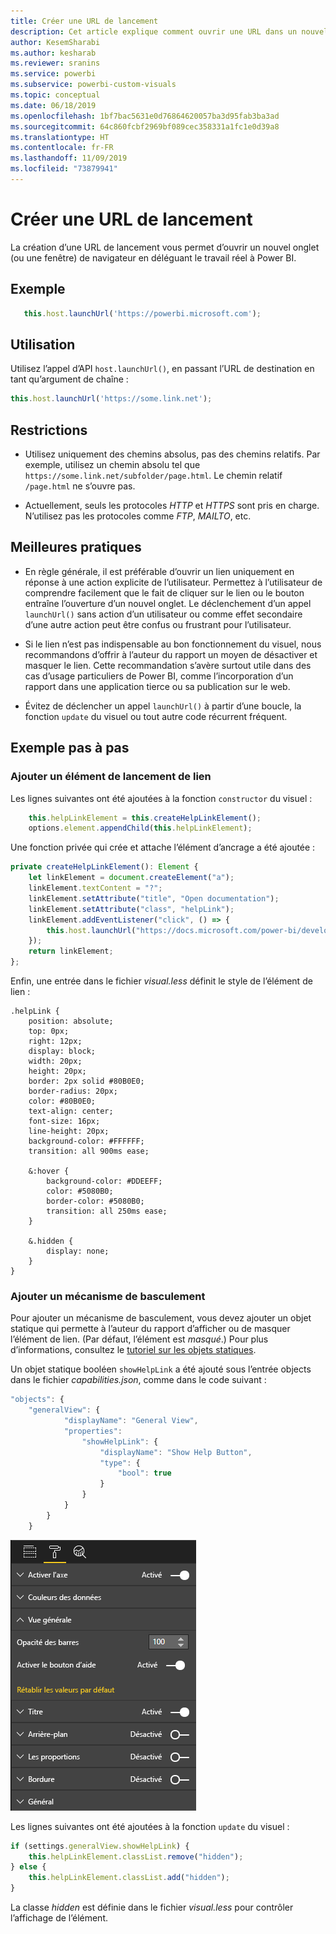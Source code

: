 ```yaml
---
title: Créer une URL de lancement
description: Cet article explique comment ouvrir une URL dans un nouvel onglet en utilisant les visuels Power BI.
author: KesemSharabi
ms.author: kesharab
ms.reviewer: sranins
ms.service: powerbi
ms.subservice: powerbi-custom-visuals
ms.topic: conceptual
ms.date: 06/18/2019
ms.openlocfilehash: 1bf7bac5631e0d76864620057ba3d95fab3ba3ad
ms.sourcegitcommit: 64c860fcbf2969bf089cec358331a1fc1e0d39a8
ms.translationtype: HT
ms.contentlocale: fr-FR
ms.lasthandoff: 11/09/2019
ms.locfileid: "73879941"
---
```

# <a name="create-a-launch-url"></a>Créer une URL de lancement

La création d’une URL de lancement vous permet d’ouvrir un nouvel onglet (ou une fenêtre) de navigateur en déléguant le travail réel à Power BI.

## <a name="sample"></a>Exemple

```typescript
   this.host.launchUrl('https://powerbi.microsoft.com');
```

## <a name="usage"></a>Utilisation

Utilisez l’appel d’API `host.launchUrl()`, en passant l’URL de destination en tant qu’argument de chaîne :

```typescript
this.host.launchUrl('https://some.link.net');
```

## <a name="restrictions"></a>Restrictions

* Utilisez uniquement des chemins absolus, pas des chemins relatifs. Par exemple, utilisez un chemin absolu tel que `https://some.link.net/subfolder/page.html`. Le chemin relatif `/page.html` ne s’ouvre pas.

* Actuellement, seuls les protocoles *HTTP* et *HTTPS* sont pris en charge. N’utilisez pas les protocoles comme *FTP*, *MAILTO*, etc.

## <a name="best-practices"></a>Meilleures pratiques

* En règle générale, il est préférable d’ouvrir un lien uniquement en réponse à une action explicite de l’utilisateur. Permettez à l’utilisateur de comprendre facilement que le fait de cliquer sur le lien ou le bouton entraîne l’ouverture d’un nouvel onglet. Le déclenchement d’un appel `launchUrl()` sans action d’un utilisateur ou comme effet secondaire d’une autre action peut être confus ou frustrant pour l’utilisateur.

* Si le lien n’est pas indispensable au bon fonctionnement du visuel, nous recommandons d’offrir à l’auteur du rapport un moyen de désactiver et masquer le lien. Cette recommandation s’avère surtout utile dans des cas d’usage particuliers de Power BI, comme l’incorporation d’un rapport dans une application tierce ou sa publication sur le web.

* Évitez de déclencher un appel `launchUrl()` à partir d’une boucle, la fonction `update` du visuel ou tout autre code récurrent fréquent.

## <a name="a-step-by-step-example"></a>Exemple pas à pas

### <a name="add-a-link-launching-element"></a>Ajouter un élément de lancement de lien

Les lignes suivantes ont été ajoutées à la fonction `constructor` du visuel :

```typescript
    this.helpLinkElement = this.createHelpLinkElement();
    options.element.appendChild(this.helpLinkElement);
```

Une fonction privée qui crée et attache l’élément d’ancrage a été ajoutée :

```typescript
private createHelpLinkElement(): Element {
    let linkElement = document.createElement("a");
    linkElement.textContent = "?";
    linkElement.setAttribute("title", "Open documentation");
    linkElement.setAttribute("class", "helpLink");
    linkElement.addEventListener("click", () => {
        this.host.launchUrl("https://docs.microsoft.com/power-bi/developer/visuals/custom-visual-develop-tutorial");
    });
    return linkElement;
};
```

Enfin, une entrée dans le fichier *visual.less* définit le style de l’élément de lien :

```less
.helpLink {
    position: absolute;
    top: 0px;
    right: 12px;
    display: block;
    width: 20px;
    height: 20px;
    border: 2px solid #80B0E0;
    border-radius: 20px;
    color: #80B0E0;
    text-align: center;
    font-size: 16px;
    line-height: 20px;
    background-color: #FFFFFF;
    transition: all 900ms ease;

    &:hover {
        background-color: #DDEEFF;
        color: #5080B0;
        border-color: #5080B0;
        transition: all 250ms ease;
    }

    &.hidden {
        display: none;
    }
}
```

### <a name="add-a-toggling-mechanism"></a>Ajouter un mécanisme de basculement

Pour ajouter un mécanisme de basculement, vous devez ajouter un objet statique qui permette à l’auteur du rapport d’afficher ou de masquer l’élément de lien. (Par défaut, l’élément est *masqué*.) Pour plus d’informations, consultez le [tutoriel sur les objets statiques](https://microsoft.github.io/PowerBI-visuals/docs/concepts/objects-and-properties).

Un objet statique booléen `showHelpLink` a été ajouté sous l’entrée objects dans le fichier *capabilities.json*, comme dans le code suivant :

```typescript
"objects": {
    "generalView": {
            "displayName": "General View",
            "properties":
                "showHelpLink": {
                    "displayName": "Show Help Button",
                    "type": {
                        "bool": true
                    }
                }
            }
        }
    }
```

![Basculement de l’URL de lancement](./media/launchurl-toggle.png)

Les lignes suivantes ont été ajoutées à la fonction `update` du visuel :

```typescript
if (settings.generalView.showHelpLink) {
    this.helpLinkElement.classList.remove("hidden");
} else {
    this.helpLinkElement.classList.add("hidden");
}
```

La classe *hidden* est définie dans le fichier *visual.less* pour contrôler l’affichage de l’élément.
